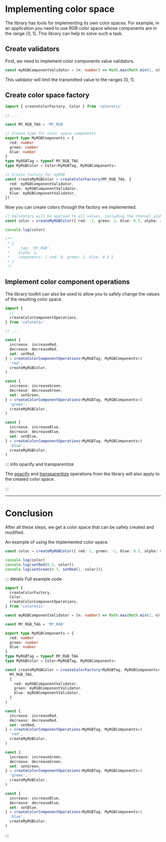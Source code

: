 # Implementing color space

The library has tools for implementing its own color spaces. For example, in an application you need to use RGB color space whose components are in the range [0, 1]. This library can help to solve such a task.

## Create validators

First, we need to implement color components value validators.

```ts
const myRGBComponentValidator = (n: number) => Math.max(Math.min(1, n), 0)
```

This validator will limit the transmitted value to the ranges [0, 1].

## Create color space factory

```ts
import { createColorFactory, Color } from 'coloretic'

// ...

const MY_RGB_TAG = 'MY_RGB'

// Create type for color space components
export type MyRGBComponents = {
  red: number
  green: number
  blue: number
}
type MyRGBTag = typeof MY_RGB_TAG
type MyRGBColor = Color<MyRGBTag, MyRGBComponents>

// Create factory for myRGB
const createMyRGBColor = createColorFactory(MY_RGB_TAG, {
  red: myRGBComponentValidator,
  green: myRGBComponentValidator,
  blue: myRGBComponentValidator,
})
```

Now you can create colors through the factory we implemented.

```ts
// Validators will be applied to all values, including the channel alpha value.
const color = createMyRGBColor({ red: -1, green: 2, blue: 0.5, alpha: 2 })

console.log(color)

/**
 * {
 *    _tag: 'MY_RGB',
 *    alpha: 1,
 *    components: { red: 0, green: 1, blue: 0.5 }
 * }
 */
```

## Implement color component operations

The library toolkit can also be used to allow you to safely change the values of the resulting color space.

```ts
import {
  // ...
  createColorComponentOperations,
} from 'coloretic'

// ...

const {
  increase: increaseRed,
  decrease: decreaseRed,
  set: setRed,
} = createColorComponentOperations<MyRGBTag, MyRGBComponents>(
  'red',
  createMyRGBColor,
)

const {
  increase: increaseGreen,
  decrease: decreaseGreen,
  set: setGreen,
} = createColorComponentOperations<MyRGBTag, MyRGBComponents>(
  'green',
  createMyRGBColor,
)

const {
  increase: increaseBlue,
  decrease: decreaseBlue,
  set: setBlue,
} = createColorComponentOperations<MyRGBTag, MyRGBComponents>(
  'blue',
  createMyRGBColor,
)
```

::: info opacify and transparentize

The [opacify](/reference/#opacify) and [transparentize](/reference/#transparetize) operations from the library will also apply to the created color space.

:::

---

# Conclusion

After all these steps, we get a color space that can be safely created and modified.

An example of using the implemented color space.

```ts
const color = createMyRGBColor({ red: 1, green: -1, blue: 0.5, alpha: 0.5 })

console.log(color)
console.log(setRed(0.5, color))
console.log(setGreen(0.3, setRed(2, color)))
```

::: details Full example code
```ts
import {
  createColorFactory,
  Color,
  createColorComponentOperations,
} from 'coloretic'

const myRGBComponentValidator = (n: number) => Math.max(Math.min(1, n), 0)

const MY_RGB_TAG = 'MY_RGB'

export type MyRGBComponents = {
  red: number
  green: number
  blue: number
}
type MyRGBTag = typeof MY_RGB_TAG
type MyRGBColor = Color<MyRGBTag, MyRGBComponents>

const createMyRGBColor = createColorFactory<MyRGBTag, MyRGBComponents>(
  MY_RGB_TAG,
  {
    red: myRGBComponentValidator,
    green: myRGBComponentValidator,
    blue: myRGBComponentValidator,
  }
)

const {
  increase: increaseRed,
  decrease: decreaseRed,
  set: setRed,
} = createColorComponentOperations<MyRGBTag, MyRGBComponents>(
  'red',
  createMyRGBColor,
)

const {
  increase: increaseGreen,
  decrease: decreaseGreen,
  set: setGreen,
} = createColorComponentOperations<MyRGBTag, MyRGBComponents>(
  'green',
  createMyRGBColor,
)

const {
  increase: increaseBlue,
  decrease: decreaseBlue,
  set: setBlue,
} = createColorComponentOperations<MyRGBTag, MyRGBComponents>(
  'blue',
  createMyRGBColor,
)
```
:::
